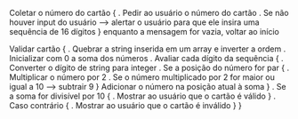 Coletar o número do cartão {
  . Pedir ao usuário o número do cartão
  . Se não houver input do usuário --> alertar o usuário para que ele insira uma sequência de 16 dígitos
} enquanto a mensagem for vazia, voltar ao início

Validar cartão {
  . Quebrar a string inserida em um array e inverter a ordem
  . Inicializar com 0 a soma dos números
  . Avaliar cada dígito da sequência {
    . Converter o dígito de string para integer
    . Se a posição do número for par {
    . Multiplicar o número por 2
    . Se o número multiplicado por 2 for maior ou igual a 10 --> subtrair 9
    }
  Adicionar o número na posição atual à soma
  }
  . Se a soma for divisível por 10 {
    . Mostrar ao usuário que o cartão é válido
  } . Caso contrário {
    . Mostrar ao usuário que o cartão é inválido
  }
}
